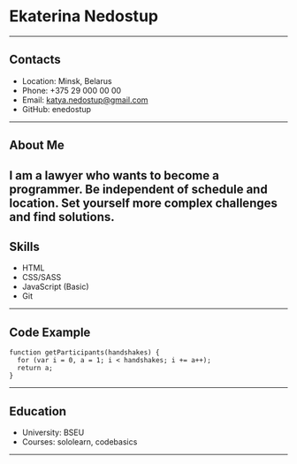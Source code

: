 # Ekaterina Nedostup
---
## Contacts

* Location: Minsk, Belarus
* Phone: +375 29 000 00 00
* Email: katya.nedostup@gmail.com
* GitHub: enedostup

---
## About Me

I am a lawyer who wants to become a programmer.
Be independent of schedule and location. Set yourself more complex challenges and find solutions.
---
## Skills

* HTML
* CSS/SASS
* JavaScript (Basic)
* Git

---
## Code Example

```
function getParticipants(handshakes) {
  for (var i = 0, a = 1; i < handshakes; i += a++);
  return a;
}
``` 
---
## Education

* University: BSEU
* Courses: sololearn, codebasics

---